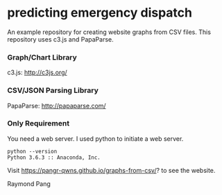 # predicting emergency dispatch

An example repository for creating website graphs from CSV files. This repository uses c3.js and PapaParse.

### Graph/Chart Library
c3.js: http://c3js.org/

### CSV/JSON Parsing Library
PapaParse: http://papaparse.com/

### Only Requirement
You need a web server. I used python to initiate a web server.

```
python --version
Python 3.6.3 :: Anaconda, Inc.
```

Visit https://pangr-qwns.github.io/graphs-from-csv/? to see the website.

Raymond Pang

